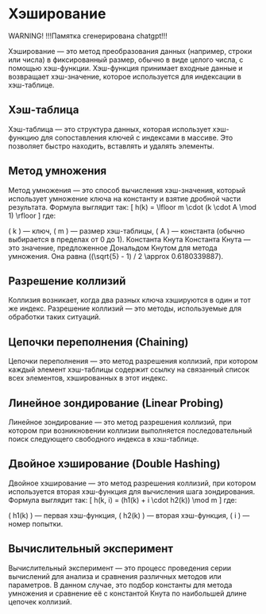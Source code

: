 # Хэширование

WARNING!
!!!Памятка сгенерирована chatgpt!!!

Хэширование — это метод преобразования данных (например, строки или числа) в фиксированный размер, обычно в виде целого числа, с помощью хэш-функции. Хэш-функция принимает входные данные и возвращает хэш-значение, которое используется для индексации в хэш-таблице.

## Хэш-таблица

Хэш-таблица — это структура данных, которая использует хэш-функцию для сопоставления ключей с индексами в массиве. Это позволяет быстро находить, вставлять и удалять элементы.

## Метод умножения

Метод умножения — это способ вычисления хэш-значения, который использует умножение ключа на константу и взятие дробной части результата. Формула выглядит так: [ h(k) = \lfloor m \cdot (k \cdot A \mod 1) \rfloor ] где:

( k ) — ключ,
( m ) — размер хэш-таблицы,
( A ) — константа (обычно выбирается в пределах от 0 до 1).
Константа Кнута
Константа Кнута — это значение, предложенное Дональдом Кнутом для метода умножения. Она равна ((\sqrt{5} - 1) / 2 \approx 0.6180339887).

## Разрешение коллизий

Коллизия возникает, когда два разных ключа хэшируются в один и тот же индекс. Разрешение коллизий — это методы, используемые для обработки таких ситуаций.

## Цепочки переполнения (Chaining)

Цепочки переполнения — это метод разрешения коллизий, при котором каждый элемент хэш-таблицы содержит ссылку на связанный список всех элементов, хэшированных в этот индекс.

## Линейное зондирование (Linear Probing)

Линейное зондирование — это метод разрешения коллизий, при котором при возникновении коллизии выполняется последовательный поиск следующего свободного индекса в хэш-таблице.

## Двойное хэширование (Double Hashing)

Двойное хэширование — это метод разрешения коллизий, при котором используется вторая хэш-функция для вычисления шага зондирования. Формула выглядит так: [ h(k, i) = (h1(k) + i \cdot h2(k)) \mod m ] где:

( h1(k) ) — первая хэш-функция,
( h2(k) ) — вторая хэш-функция,
( i ) — номер попытки.

## Вычислительный эксперимент

Вычислительный эксперимент — это процесс проведения серии вычислений для анализа и сравнения различных методов или параметров. В данном случае, это подбор константы для метода умножения и сравнение её с константой Кнута по наибольшей длине цепочек коллизий.

